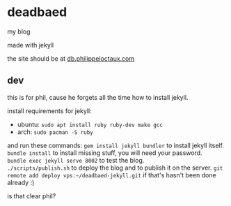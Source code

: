 # deadbaed

my blog

made with jekyll

the site should be at [db.philippeloctaux.com](http://db.philippeloctaux.com)

## dev
this is for phil, cause he forgets all the time how to install jekyll.

install requirements for jekyll:
 * ubuntu: `sudo apt install ruby ruby-dev make gcc`
 * arch: `sudo pacman -S ruby`

and run these commands:
`gem install jekyll bundler` to install jekyll itself.  
`bundle install` to install missing stuff, you will need your password.  
`bundle exec jekyll serve 8002` to test the blog.  
`./scripts/publish.sh` to deploy the blog and to publish it on the server.
`git remote add deploy vps:~/deadbaed-jekyll.git` if that's hasn't been done already :)

is that clear phil?
